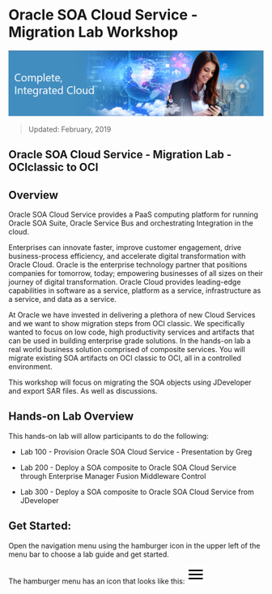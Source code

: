 # Oracle SOA Cloud Service - Migration Lab Workshop

![](images/j2c-logo.png)

> Updated: February, 2019

## Oracle SOA Cloud Service - Migration Lab - OCIclassic to OCI

## Overview

Oracle SOA Cloud Service provides a PaaS computing platform for running Oracle SOA Suite, Oracle Service Bus and orchestrating Integration in the cloud.

Enterprises can innovate faster, improve customer engagement, drive business-process efficiency, and accelerate digital transformation with Oracle Cloud. Oracle is the enterprise technology partner that positions companies for tomorrow, today; empowering businesses of all sizes on their journey of digital transformation. Oracle Cloud provides leading-edge capabilities in software as a service, platform as a service, infrastructure as a service, and data as a service.

At Oracle we have invested in delivering a plethora of new Cloud Services and we want to show migration steps from OCI classic. We specifically wanted to focus on low code, high productivity services and artifacts that can be used in building enterprise grade solutions. In the hands-on lab a real world business solution comprised of composite services. You will migrate existing SOA artifacts on OCI classic to OCI, all in a controlled environment. 

This workshop will focus on migrating the SOA objects using JDeveloper and export SAR files. As well as discussions.

## Hands-on Lab Overview

This hands-on lab will allow participants to do the following:

- Lab 100 - Provision Oracle SOA Cloud Service - Presentation by Greg

- Lab 200 - Deploy a SOA composite to Oracle SOA Cloud Service through Enterprise Manager Fusion Middleware Control

- Lab 300 - Deploy a SOA composite to Oracle SOA Cloud Service from JDeveloper

## Get Started: 

Open the navigation menu using the hamburger icon in the upper left of the menu bar to choose a lab guide and get started.

The hamburger menu has an icon that looks like this: <img src="images/menu.svg">
